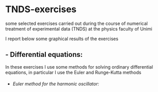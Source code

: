 # TNDS-exercises
some selected exercises carried out during the course of numerical treatment of experimental data (TNDS) at the physics faculty of Unimi

I report below some graphical results of the exercises


## - Differential equations:
In these exercises I use some methods for solving ordinary differential equations, in particular I use the Euler and Runge-Kutta methods
- ###### Euler method for the harmonic oscillator:
